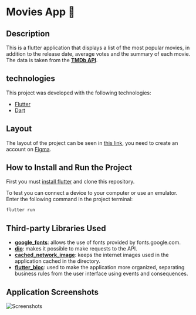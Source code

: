 # Movies App :movie_camera:


## Description
This is a flutter application that displays a list of the most popular movies, in addition to the release date, average votes and the summary of each movie. The data is taken from the [**TMDb API**](https://developers.themoviedb.org/3).

## technologies
This project was developed with the following technologies:
- [Flutter](https://flutter.dev/)
- [Dart](https://dart.dev/)

## Layout
The layout of the project can be seen in [this link](https://www.figma.com/file/ekY4kBHaMnSN1kfz6aP4n0/Cine?node-id=0%3A1), you need to create an account on [Figma](https://www.figma.com/).


## How to Install and Run the Project
First you must [install flutter](https://docs.flutter.dev/get-started/install) and clone this repository. 

To test you can connect a device to your computer or use an emulator. Enter the following command in the project terminal:

```bash
flutter run
```

## Third-party Libraries Used

- [**google_fonts**](https://pub.dev/packages/google_fonts): allows the use of fonts provided by fonts.google.com.
- [**dio**](https://pub.dev/packages/dio): makes it possible to make requests to the API.
- [**cached_network_image**](https://pub.dev/packages/cached_network_image): keeps the internet images used in the application cached in the directory.
- [**flutter_bloc**](https://pub.dev/packages/flutter_bloc): used to make the application more organized, separating business rules from the user interface using events and consequences.

## Application Screenshots 

![Screenshots](https://github.com/jhoisz/moviesapp/blob/main/screenshots/app.png)